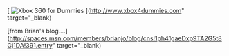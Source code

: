 [ <img src="http://static.flickr.com/32/64639438_62448e6537_m.jpg" alt="Xbox 360 for Dummies" border="0" /> ](http://www.xbox4dummies.com" target="_blank)



[from Brian's blog....](http://spaces.msn.com/members/brianjo/blog/cns!1ph41gaeDxp9TA2G5t8Gj1DA!391.entry" target="_blank)